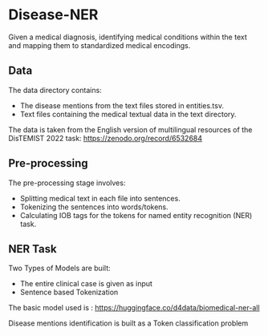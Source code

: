 # Disease-NER
Given a medical diagnosis, identifying medical conditions within the text and mapping them to standardized medical encodings.

## Data
The data directory contains:
- The disease mentions from the text files stored in entities.tsv.
- Text files containing the medical textual data in the text directory.

The data is taken from the English version of multilingual resources of the DisTEMIST 2022 task: https://zenodo.org/record/6532684  

## Pre-processing
The pre-processing stage involves:
- Splitting medical text in each file into sentences.
- Tokenizing the sentences into words/tokens.
- Calculating IOB tags for the tokens for named entity recognition (NER) task.

## NER Task
Two Types of Models are built:
- The entire clinical case is given as input
- Sentence based Tokenization

The basic model used is : https://huggingface.co/d4data/biomedical-ner-all

Disease mentions identification is built as a Token classification problem